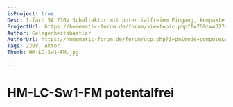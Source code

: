 ```yaml
---
isProject: true
Desc: 1-fach 5A 230V Schaltaktor mit potentialfreiem Eingang, kompakte Bauweise
ProjectUrl: https://homematic-forum.de/forum/viewtopic.php?f=76&t=43274
Author: Gelegenheitsbastler
AuthorUrl: https://homematic-forum.de/forum/ucp.php?i=pm&mode=compose&u=20394
Tags: 230V, Aktor
Thumb: HM-LC-Sw1-FM.jpg

---
```


# HM-LC-Sw1-FM potentalfrei

